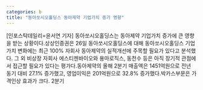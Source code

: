 ```yaml
---
categories: b
title: "동아쏘시오홀딩스 동아제약 기업가치 증가 영향"
---
```

[인포스탁데일리=윤서연 기자] 동아쏘시오홀딩스는 동아제약 기업가치 증가에 큰 영향을 받는 상황이다.상상인증권은 26일 동아쏘시오홀딩스에 대해 동아쏘시오홀딩스 기업가치 변화에는 최근 100% 자회사 동아제약의 실적개선에 주목할 필요가 있다고 분석했다. 그 외 비상장 자회사 에스티젠바이오와 용마로직스, 동천수 등은 아직 장기적 관점에서 접근할 필요가 있다는 평가다.동아제약의 올해 2분기 매출액은 1451억원으로 전년 동기 대비 27.1% 증가했고, 영업이익은 201억원으로 32.8% 증가했다.박카스부문은 가격인상 효과가 크다. 2분기